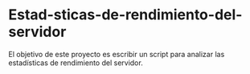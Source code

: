 # Estad-sticas-de-rendimiento-del-servidor
El objetivo de este proyecto es escribir un script para analizar las estadísticas de rendimiento del servidor.
